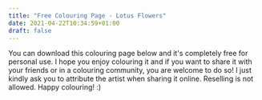 ```yaml
---
title: "Free Colouring Page - Lotus Flowers"
date: 2021-04-22T10:34:59+01:00
draft: false
---
```

You can download this colouring page below and it's completely free for personal use. I hope you enjoy colouring it and if you want to share it with your friends or in a colouring community, you are welcome to do so! I just kindly ask you to attribute the artist when sharing it online. Reselling is not allowed. Happy colouring! :)